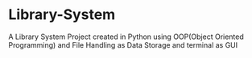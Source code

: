 # Library-System
A Library System Project created in Python using OOP(Object Oriented Programming) and File Handling as Data Storage and terminal as GUI
